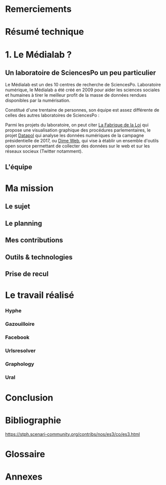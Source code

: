 # Remerciements



# Résumé technique

# 1. Le Médialab ?

## Un laboratoire de SciencesPo un peu particulier

Le Médialab est un des 10 centres de recherche de SciencesPo. Laboratoire numérique, le Médialab a été créé en 2009 pour aider les sciences sociales et 
humaines à tirer le meilleur profit de la masse de données rendues 
disponibles par la numérisation.

Constitué d'une trentaine de personnes, son équipe est assez différente de celles des autres laboratoires de SciencesPo :

Parmi les projets du laboratoire, on peut citer [La Fabrique de la Loi](https://www.lafabriquedelaloi.fr) qui propose une visualisation graphique des procédures parlementaires, le projet [Datapol](https://medialab.github.io/datapol/app/#!/) qui analyse les données numériques de la campagne présidentielle de 2017, ou [Dime Web](https://dime-shs.sciencespo.fr/instruments/dime-web/), qui vise à établir un ensemble d'outils open source permettant de collecter des données sur le web et sur les réseaux socieux (Twitter notamment).



## L'équipe



# Ma mission

## Le sujet

## Le planning

## Mes contributions

## Outils & technologies

## Prise de recul



# Le travail réalisé

### Hyphe

### Gazouilloire

### Facebook

### Urlsresolver

### Graphology

### Ural



# Conclusion



# Bibliographie

https://stph.scenari-community.org/contribs/nos/es3/co/es3.html 

# Glossaire

<div style="page-break-after: always;"></div>

# Annexes
